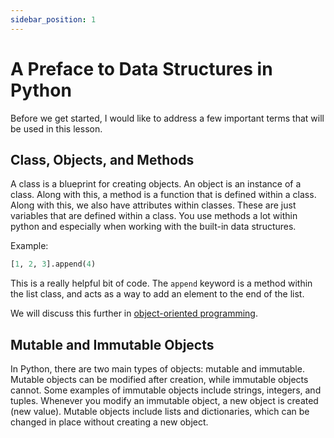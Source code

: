 ```yaml
---
sidebar_position: 1
---
```


# A Preface to Data Structures in Python

Before we get started, I would like to address a few important terms that will be used in this lesson. 

## Class, Objects, and Methods

A class is a blueprint for creating objects. An object is an instance of a class. Along with this, a method is a function that is defined within a class. Along with this, we also have attributes within classes. These are just variables that are defined within a class. You use methods a lot within python and especially when working with the built-in data structures.

Example:
```python
[1, 2, 3].append(4)
```

This is a really helpful bit of code. The `append` keyword is a method within the list class, and acts as a way to add an element to the end of the list.

We will discuss this further in [object-oriented programming](../05-oop/02-classes-objects.md).

## Mutable and Immutable Objects

In Python, there are two main types of objects: mutable and immutable. Mutable objects can be modified after creation, while immutable objects cannot. Some examples of immutable objects include strings, integers, and tuples. Whenever you modify an immutable object, a new object is created (new value). Mutable objects include lists and dictionaries, which can be changed in place without creating a new object.